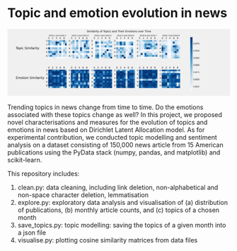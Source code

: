 # Topic and emotion evolution in news

![topic_emotion](topic_emotion.jpg)

Trending topics in news change from time to time. Do the emotions associated with these topics change as well? In this project, we proposed novel characterisations and measures for the evolution of topics and emotions in news based on Dirichlet Latent Allocation model. As for experimental contribution, we conducted topic modelling and sentiment analysis on a dataset consisting of 150,000 news article from 15 American publications using the PyData stack (numpy, pandas, and matplotlib) and scikit-learn.

This repository includes:
1. clean.py: data cleaning, including link deletion, non-alphabetical and non-space character deletion, lemmatisation
2. explore.py: exploratory data analysis and visualisation of (a) distribution of publications, (b) monthly article counts, and (c) topics of a chosen month
3. save_topics.py: topic modelling: saving the topics of a given month into a json file
4. visualise.py: plotting cosine similarity matrices from data files
